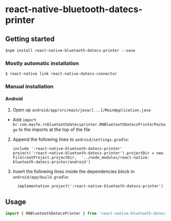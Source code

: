 # react-native-bluetooth-datecs-printer

## Getting started

`$npm install react-native-bluetooth-datecs-printer --save`

### Mostly automatic installation

`$ react-native link react-native-datecs-connector`

### Manual installation

#### Android

1. Open up `android/app/src/main/java/[...]/MainApplication.java`

- Add `import br.com.masfe.rnbluetoothdatecsprinter.RNBluetoothDatecsPrinterPackage` to the imports at the top of the file

2. Append the following lines to `android/settings.gradle`:

   ```
   include ':react-native-bluetooth-datecs-printer'
   project(':react-native-bluetooth-datecs-printer').projectDir = new File(rootProject.projectDir, 	'../node_modules/react-native-bluetooth-datecs-printer/android')
   ```
3. Insert the following lines inside the dependencies block in `android/app/build.gradle`:

   ```
     implementation project(':react-native-bluetooth-datecs-printer')
   ```

## Usage

```javascript
import { RNBluetoothDatecsPrinter } from 'react-native-bluetooth-datecs-printer';
```
